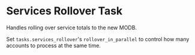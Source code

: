 # Services Rollover Task

Handles rolling over service totals to the new MODB.

Set `tasks.services_rollover`'s `rollover_in_parallel` to control how many accounts to process at the same time.
